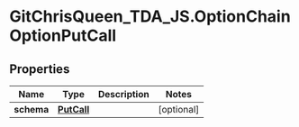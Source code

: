 # GitChrisQueen_TDA_JS.OptionChainOptionPutCall

## Properties
Name | Type | Description | Notes
------------ | ------------- | ------------- | -------------
**schema** | [**PutCall**](PutCall.md) |  | [optional] 


